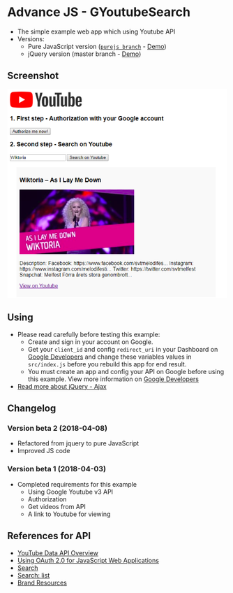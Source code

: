 # Advance JS - GYoutubeSearch
* The simple example web app which using Youtube API
* Versions:
    * Pure JavaScript version ([`purejs branch`]() - [Demo](https://nguyenkhois.github.io/advjs-youtubesearch/demo/purejs/))
    * jQuery version (master branch - [Demo](https://nguyenkhois.github.io/advjs-youtubesearch/public/))

## Screenshot
![Screenshot](public/images/gyoutubesearch.png)

## Using
* Please read carefully before testing this example:
    * Create and sign in your account on Google.
    * Get your `client_id` and config `redirect_uri` in your Dashboard on [Google Developers](https://console.developers.google.com/) and change these variables values in `src/index.js` before you rebuild this app for end result.
    * You must create an app and config your API on Google before using this example. View more information on [Google Developers](https://developers.google.com/youtube/v3/getting-started)
* [Read more about jQuery - Ajax](http://api.jquery.com/jquery.ajax/)

## Changelog
### Version beta 2 (2018-04-08)
* Refactored from jquery to pure JavaScript
* Improved JS code
### Version beta 1 (2018-04-03)
* Completed requirements for this example
    * Using Google Youtube v3 API
    * Authorization
    * Get videos from API
    * A link to Youtube for viewing
    
## References for API
* [YouTube Data API Overview](https://developers.google.com/youtube/v3/getting-started)
* [Using OAuth 2.0 for JavaScript Web Applications](https://developers.google.com/youtube/v3/guides/auth/client-side-web-apps)
* [Search](https://developers.google.com/youtube/v3/docs/search)
* [
Search: list](https://developers.google.com/youtube/v3/docs/search/list)
* [Brand Resources](https://www.youtube.com/yt/about/brand-resources/#logos-icons-colors)